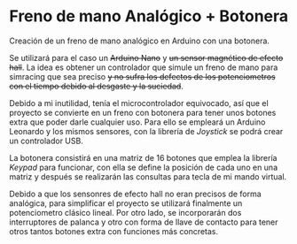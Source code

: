 # Freno de mano Analógico + Botonera
Creación de un freno de mano analógico en Arduino con una botonera.

Se utilizará para el caso un ~~Arduino Nano~~ y ~~un sensor magnético de efecto hall~~. La idea es obtener un controlador que simule un freno de mano para simracing que sea preciso ~~y no sufra los defectos de los potenciometros con el tiempo debido al desgaste y la suciedad~~.

Debido a mi inutilidad, tenía el microcontrolador equivocado, así que el proyecto se convierte en un freno con botonera para tener unos botones extra que poder darle cualquier uso. Para ello se empleará un Arduino Leonardo y los mismos sensores, con la librería de *Joystick* se podrá crear un controlador USB.

La botonera consistirá en una matriz de 16 botones que emplea la librería *Keypad* para funcionar, con ella se define la posición de cada uno en una matriz y después se realizarán las consultas para tecla de mi mando virtual.

Debido a que los sensonres de efecto hall no eran precisos de forma analógica, para simplificar el proyecto se utilizará finalmente un potenciometro clásico lineal.
Por otro lado, se incorporarán dos interruptores de palanca y otro con forma de llave de contacto para tener otros tantos botones extra con funciones más concretas.
